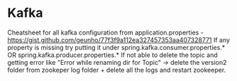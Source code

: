 # Kafka
Cheatsheet for all kafka configuration from application.properties - https://gist.github.com/geunho/77f3f9a112ea327457353aa407328771
If any property is missing try putting it under spring.kafka.consumer.properties.* OR spring.kafka.producer.properties.*
If not able to delete the topic and getting error like "Error while renaming dir for Topic" -> delete the version2 folder from zookeper log folder + delete all the logs and restart zookeeper.
